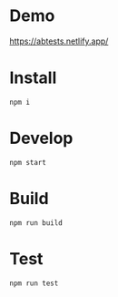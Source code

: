 # Demo

https://abtests.netlify.app/

# Install
```
npm i
```

# Develop
```
npm start
```

# Build
```
npm run build
```

# Test
```
npm run test
```
